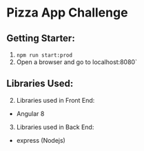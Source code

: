 # Pizza App Challenge

## Getting Starter:

1. `npm run start:prod`
2. Open a browser and go to localhost:8080`

## Libraries Used:

2. Libraries used in Front End:

- Angular 8

3. Libraries used in Back End:

- express (Nodejs)
